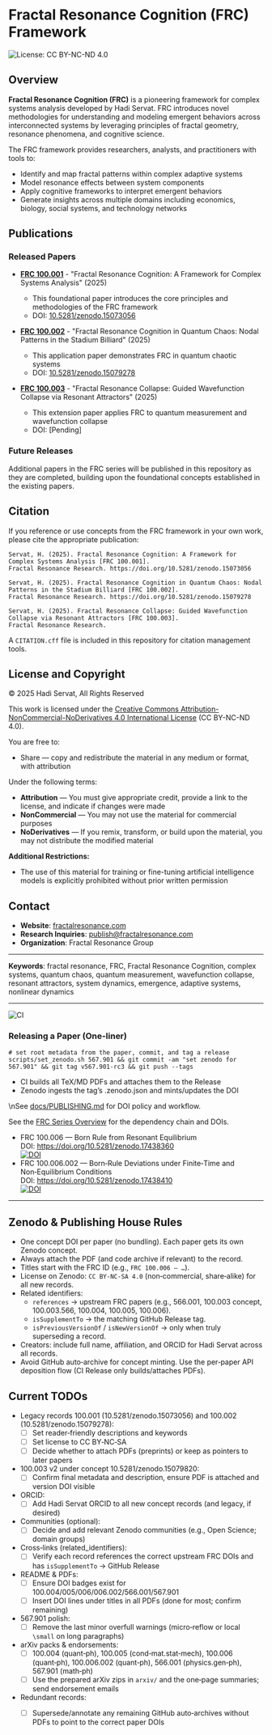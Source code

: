 # Fractal Resonance Cognition (FRC) Framework

<img src="https://img.shields.io/badge/License-CC%20BY--NC--ND%204.0-lightgrey.svg" alt="License: CC BY-NC-ND 4.0">

## Overview

**Fractal Resonance Cognition (FRC)** is a pioneering framework for complex systems analysis developed by Hadi Servat. FRC introduces novel methodologies for understanding and modeling emergent behaviors across interconnected systems by leveraging principles of fractal geometry, resonance phenomena, and cognitive science.

The FRC framework provides researchers, analysts, and practitioners with tools to:

- Identify and map fractal patterns within complex adaptive systems
- Model resonance effects between system components
- Apply cognitive frameworks to interpret emergent behaviors
- Generate insights across multiple domains including economics, biology, social systems, and technology networks

## Publications

### Released Papers

- **[FRC 100.001](./publications/FRC_100.001/FRC_100.001.pdf)** - "Fractal Resonance Cognition: A Framework for Complex Systems Analysis" (2025)
  - This foundational paper introduces the core principles and methodologies of the FRC framework
  - DOI: [10.5281/zenodo.15073056](https://zenodo.org/records/15073056)

- **[FRC 100.002](./publications/FRC_100.002/FRC_100.002.pdf)** - "Fractal Resonance Cognition in Quantum Chaos: Nodal Patterns in the Stadium Billiard" (2025)
  - This application paper demonstrates FRC in quantum chaotic systems
  - DOI: [10.5281/zenodo.15079278](https://zenodo.org/records/15079278)

- **[FRC 100.003](./publications/FRC_100.003/FRC_100.003_manuscript.md)** - "Fractal Resonance Collapse: Guided Wavefunction Collapse via Resonant Attractors" (2025)
  - This extension paper applies FRC to quantum measurement and wavefunction collapse
  - DOI: [Pending]

### Future Releases

Additional papers in the FRC series will be published in this repository as they are completed, building upon the foundational concepts established in the existing papers.

## Citation

If you reference or use concepts from the FRC framework in your own work, please cite the appropriate publication:

```
Servat, H. (2025). Fractal Resonance Cognition: A Framework for Complex Systems Analysis [FRC 100.001]. 
Fractal Resonance Research. https://doi.org/10.5281/zenodo.15073056

Servat, H. (2025). Fractal Resonance Cognition in Quantum Chaos: Nodal Patterns in the Stadium Billiard [FRC 100.002]. 
Fractal Resonance Research. https://doi.org/10.5281/zenodo.15079278

Servat, H. (2025). Fractal Resonance Collapse: Guided Wavefunction Collapse via Resonant Attractors [FRC 100.003].
Fractal Resonance Research.
```

A `CITATION.cff` file is included in this repository for citation management tools.

## License and Copyright

© 2025 Hadi Servat, All Rights Reserved

This work is licensed under the [Creative Commons Attribution-NonCommercial-NoDerivatives 4.0 International License](./LICENSE) (CC BY-NC-ND 4.0).

You are free to:
- Share — copy and redistribute the material in any medium or format, with attribution

Under the following terms:
- **Attribution** — You must give appropriate credit, provide a link to the license, and indicate if changes were made
- **NonCommercial** — You may not use the material for commercial purposes
- **NoDerivatives** — If you remix, transform, or build upon the material, you may not distribute the modified material

**Additional Restrictions:**
- The use of this material for training or fine-tuning artificial intelligence models is explicitly prohibited without prior written permission

## Contact

- **Website**: [fractalresonance.com](https://fractalresonance.com)
- **Research Inquiries**: publish@fractalresonance.com
- **Organization**: Fractal Resonance Group

---

**Keywords**: fractal resonance, FRC, Fractal Resonance Cognition, complex systems, quantum chaos, quantum measurement, wavefunction collapse, resonant attractors, system dynamics, emergence, adaptive systems, nonlinear dynamics

---

![CI](https://github.com/FractalResonance/Framework/actions/workflows/release.yml/badge.svg?branch=main)

### Releasing a Paper (One-liner)

```
# set root metadata from the paper, commit, and tag a release
scripts/set_zenodo.sh 567.901 && git commit -am "set zenodo for 567.901" && git tag v567.901-rc3 && git push --tags
```

- CI builds all TeX/MD PDFs and attaches them to the Release
- Zenodo ingests the tag’s .zenodo.json and mints/updates the DOI

\nSee [docs/PUBLISHING.md](docs/PUBLISHING.md) for DOI policy and workflow.

See the [FRC Series Overview](docs/SERIES_OVERVIEW.md) for the dependency chain and DOIs.
- FRC 100.006 — Born Rule from Resonant Equilibrium  
  DOI: https://doi.org/10.5281/zenodo.17438360  
  [![DOI](https://zenodo.org/badge/DOI/10.5281/zenodo.17438360.svg)](https://doi.org/10.5281/zenodo.17438360)
- FRC 100.006.002 — Born‑Rule Deviations under Finite‑Time and Non‑Equilibrium Conditions  
  DOI: https://doi.org/10.5281/zenodo.17438410  
  [![DOI](https://zenodo.org/badge/DOI/10.5281/zenodo.17438410.svg)](https://doi.org/10.5281/zenodo.17438410)

---

## Zenodo & Publishing House Rules

- One concept DOI per paper (no bundling). Each paper gets its own Zenodo concept.
- Always attach the PDF (and code archive if relevant) to the record.
- Titles start with the FRC ID (e.g., `FRC 100.006 — …`).
- License on Zenodo: `CC BY‑NC‑SA 4.0` (non‑commercial, share‑alike) for all new records.
- Related identifiers:
  - `references` → upstream FRC papers (e.g., 566.001, 100.003 concept, 100.003.566, 100.004, 100.005, 100.006).
  - `isSupplementTo` → the matching GitHub Release tag.
  - `isPreviousVersionOf` / `isNewVersionOf` → only when truly superseding a record.
- Creators: include full name, affiliation, and ORCID for Hadi Servat across all records.
- Avoid GitHub auto‑archive for concept minting. Use the per‑paper API deposition flow (CI Release only builds/attaches PDFs).

## Current TODOs

- Legacy records 100.001 (10.5281/zenodo.15073056) and 100.002 (10.5281/zenodo.15079278):
  - [ ] Set reader‑friendly descriptions and keywords
  - [ ] Set license to CC BY‑NC‑SA
  - [ ] Decide whether to attach PDFs (preprints) or keep as pointers to later papers
- 100.003 v2 under concept 10.5281/zenodo.15079820:
  - [ ] Confirm final metadata and description, ensure PDF is attached and version DOI visible
- ORCID:
  - [ ] Add Hadi Servat ORCID to all new concept records (and legacy, if desired)
- Communities (optional):
  - [ ] Decide and add relevant Zenodo communities (e.g., Open Science; domain groups)
- Cross‑links (related_identifiers):
  - [ ] Verify each record references the correct upstream FRC DOIs and has `isSupplementTo` → GitHub Release
- README & PDFs:
  - [ ] Ensure DOI badges exist for 100.004/005/006/006.002/566.001/567.901
  - [ ] Insert DOI lines under titles in all PDFs (done for most; confirm remaining)
- 567.901 polish:
  - [ ] Remove the last minor overfull warnings (micro‑reflow or local `\small` on long paragraphs)
- arXiv packs & endorsements:
  - [ ] 100.004 (quant‑ph), 100.005 (cond‑mat.stat‑mech), 100.006 (quant‑ph), 100.006.002 (quant‑ph), 566.001 (physics.gen‑ph), 567.901 (math‑ph)
  - [ ] Use the prepared arXiv zips in `arxiv/` and the one‑page summaries; send endorsement emails
- Redundant records:
  - [ ] Supersede/annotate any remaining GitHub auto‑archives without PDFs to point to the correct paper DOIs


